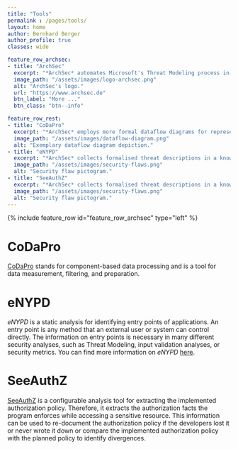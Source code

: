 ```yaml
---
title: "Tools"
permalink : /pages/tools/
layout: home
author: Bernhard Berger
author_profile: true
classes: wide

feature_row_archsec:
- title: "ArchSec"
  excerpt: "*ArchSec* automates Microsoft's Threat Modeling process in two ways: First, it automatically extracts architectural views for component-based software systems. Second, it is capable of automatically identifying security flaws in architectural views."
  image_path: "/assets/images/logo-archsec.png"
  alt: "ArchSec's logo."
  url: "https://www.archsec.de"
  btn_label: "More ..."
  btn_class: "btn--info"

feature_row_rest:
- title: "CoDaPro"
  excerpt: "*ArchSec* employs more formal dataflow diagrams for representing architectural views of software systems. The core of these extended dataflow diagrams is its extensible schema, allowing them to define new node and edge types and specify implied attributes of such types."
  image_path: "/assets/images/dataflow-diagram.png"
  alt: "Exemplary dataflow diagram depiction."
- title: "eNYPD"
  excerpt: "*ArchSec* collects formalised threat descriptions in a knowledge base and automatically detects these threats in extended dataflow diagrams. The knowledge base allows non-security experts to use architectural risk analysis. Still, it offers advantages for security experts since not all security experts know all aspects of security equally well."
  image_path: "/assets/images/security-flaws.png"
  alt: "Security flaw pictogram."
- title: "SeeAuthZ"
  excerpt: "*ArchSec* collects formalised threat descriptions in a knowledge base and automatically detects these threats in extended dataflow diagrams. The knowledge base allows non-security experts to use architectural risk analysis. Still, it offers advantages for security experts since not all security experts know all aspects of security equally well."
  image_path: "/assets/images/security-flaws.png"
  alt: "Security flaw pictogram."
---
```


{% include feature_row id="feature_row_archsec" type="left" %}

# CoDaPro
[CoDaPro](https://codapro.de) stands for component-based data processing and is a tool for data measurement, filtering,
and preparation.

# eNYPD
*eNYPD* is a static analysis for identifying entry points of applications. An entry point is any method that an external
user or system can control directly. The information on entry points is necessary in many different security analyses,
such as Threat Modeling, input validation analyses, or security metrics. You can find more information on *eNYPD*
[here](https://uni-bremen-agst.github.io/eNYPD/).

# SeeAuthZ
[SeeAuthZ](https://github.com/uni-bremen-agst/SeeAuthZ) is a configurable analysis tool for extracting the implemented
authorization policy. Therefore, it extracts the authorization facts the program enforces while accessing a sensitive
resource. This information can be used to re-document the authorization policy if the developers lost it or never wrote
it  down or compare the implemented authorization policy with the planned policy to identify divergences.
